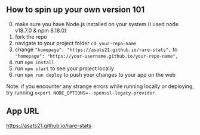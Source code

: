 ## How to spin up your own version 101

0) make sure you have Node.js installed on your system (I used node v18.7.0 & npm 8.18.0)
1) fork the repo
2) navigate to your project folder ```cd your-repo-name```
3) change ```"homepage": "https://asats21.github.io/rare-stats",``` to ```"homepage": "https://your-username.github.io/your-repo-name",```
4) run ```npm install```
5) run ```npm start``` to see your project locally
6) run ```npm run deploy``` to push your changes to your app on the web

Note: if you encounter any strange errors while running locally or deploying, try running ```export NODE_OPTIONS=--openssl-legacy-provider```

## App URL
https://asats21.github.io/rare-stats